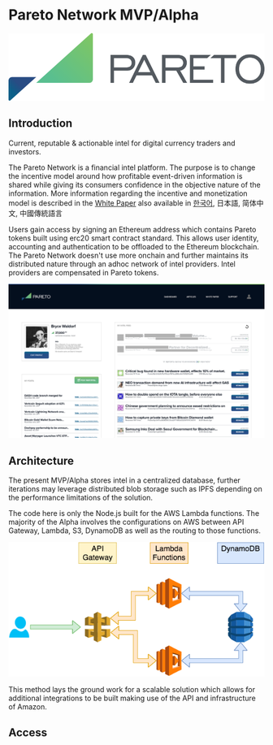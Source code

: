 # Pareto Network MVP/Alpha

<p align="center">
  <img src="Pareto-Logo.png" />
</p>

## Introduction

Current, reputable & actionable intel for digital currency traders and investors. 

The Pareto Network is a financial intel platform. The purpose is to change the incentive model around how profitable event-driven information is shared while giving its consumers confidence in the objective nature of the information. More information regarding the incentive and monetization model is described in the [White Paper](https://pareto.network/download/Pareto-Technical-White-Paper.pdf "Pareto Network White Paper") also available in [한국어](https://pareto.network/download/Pareto-Technical-White-Paper-kor.pdf "Pareto Network 한국어"), 日本語, 简体中文, 中國傳統語言

Users gain access by signing an Ethereum address which contains Pareto tokens built using erc20 smart contract standard. This allows user identity, accounting and authentication to be offloaded to the Ethereum blockchain. The Pareto Network doesn't use more onchain and further maintains its distributed nature through an adhoc network of intel providers. Intel providers are compensated in Pareto tokens.

<p align="center">
  <img src="Pareto-GUI-Dashboard.png" />
</p>

## Architecture

The present MVP/Alpha stores intel in a centralized database, further iterations may leverage distributed blob storage such as IPFS depending on the performance limitations of the solution.

The code here is only the Node.js built for the AWS Lambda functions. The majority of the Alpha involves the configurations on AWS between API Gateway, Lambda, S3, DynamoDB as well as the routing to those functions.

<p align="center">
  <img src="Pareto-Diagram.png" />
</p>

This method lays the ground work for a scalable solution which allows for additional integrations to be built making use of the API and infrastructure of Amazon.


## Access